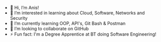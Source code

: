- 👋 Hi, I’m Anis!
- 👀 I’m interested in learning about Cloud, Software, Networks and Security 
- 🌱 I’m currently learning OOP, API's, Git Bash & Postman
- 💞️ I’m looking to collaborate on GitHub
- ⚡ Fun fact: I'm a Degree Apprentice at BT doing Software Engineering!

<!---
23nisso/23nisso is a ✨ special ✨ repository because its `README.md` (this file) appears on your GitHub profile.
You can click the Preview link to take a look at your changes.
--->
